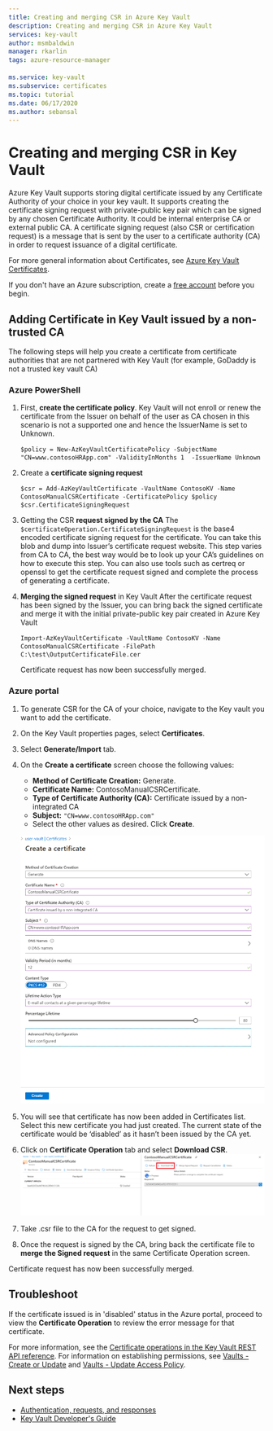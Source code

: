 ```yaml
---
title: Creating and merging CSR in Azure Key Vault 
description: Creating and merging CSR in Azure Key Vault 
services: key-vault
author: msmbaldwin
manager: rkarlin
tags: azure-resource-manager

ms.service: key-vault
ms.subservice: certificates
ms.topic: tutorial
ms.date: 06/17/2020
ms.author: sebansal
---
```


# Creating and merging CSR in Key Vault

Azure Key Vault supports storing digital certificate issued by any Certificate Authority of your choice in your key vault. It supports creating the certificate signing request with private-public key pair which can be signed by any chosen Certificate Authority. It could be internal enterprise CA or external public CA. A certificate  signing request (also CSR or certification request) is a message that is sent by the user to a certificate authority (CA) in order to request issuance of a digital certificate.

For more general information about Certificates, see [Azure Key Vault Certificates](/azure/key-vault/certificates/about-certificates).

If you don't have an Azure subscription, create a [free account](https://azure.microsoft.com/free/?WT.mc_id=A261C142F) before you begin.

## Adding Certificate in Key Vault issued by a non-trusted CA

The following steps will help you create a certificate from certificate authorities that are not partnered with Key Vault (for example, GoDaddy is not a trusted key vault CA) 


### Azure PowerShell



1.  First, **create the certificate policy**. Key Vault will not enroll or renew the certificate from the Issuer on behalf of the user as CA chosen in this scenario is not a supported one and hence the IssuerName is set to Unknown.

    ```azurepowershell
    $policy = New-AzKeyVaultCertificatePolicy -SubjectName "CN=www.contosoHRApp.com" -ValidityInMonths 1  -IssuerName Unknown
    ```


2. Create a **certificate signing request**

   ```azurepowershell
   $csr = Add-AzKeyVaultCertificate -VaultName ContosoKV -Name ContosoManualCSRCertificate -CertificatePolicy $policy
   $csr.CertificateSigningRequest
   ```

3. Getting the CSR **request signed by the CA**
The `$certificateOperation.CertificateSigningRequest` is the base4 encoded certificate signing request for the certificate. You can take this blob and dump into Issuer’s certificate request website. This step varies from CA to CA, the best way would be to look up your CA’s guidelines on how to execute this step. You can also use tools such as certreq or openssl to get the certificate request signed and complete the process of generating a certificate.


4. **Merging the signed request** in Key Vault
After the certificate request has been signed by the Issuer, you can bring back the signed certificate and merge it with the initial private-public key pair created in Azure Key Vault

    ```azurepowershell-interactive
    Import-AzKeyVaultCertificate -VaultName ContosoKV -Name ContosoManualCSRCertificate -FilePath C:\test\OutputCertificateFile.cer
    ```

    Certificate request has now been successfully merged.

### Azure portal

1.	To generate CSR for the CA of your choice, navigate to the Key vault you want to add the certificate.
2.	On the Key Vault properties pages, select **Certificates**.
3.	Select **Generate/Import** tab.
4.	On the **Create a certificate** screen choose the following values:
    - **Method of Certificate Creation:** Generate.
    - **Certificate Name:** ContosoManualCSRCertificate.
    - **Type of Certificate Authority (CA):** Certificate issued by a non-integrated CA
    - **Subject:** `"CN=www.contosoHRApp.com"`
    - Select the other values as desired. Click **Create**.

    ![Certificate properties](../media/certificates/create-csr-merge-csr/create-certificate.png)
6.	You will see that certificate has now been added in Certificates list. Select this new certificate you had just created. The current state of the certificate would be ‘disabled’ as it hasn’t been issued by the CA yet.
7. Click on **Certificate Operation** tab and select **Download CSR**.
 ![Certificate properties](../media/certificates/create-csr-merge-csr/download-csr.png)

8.	Take .csr file to the CA for the request to get signed.
9.	Once the request is signed by the CA, bring back the certificate file to **merge the Signed request** in the same Certificate Operation screen.

Certificate request has now been successfully merged.

## Troubleshoot

If the certificate issued is in 'disabled' status in the Azure portal, proceed to view the **Certificate Operation** to review the error message for that certificate.

For more information, see the [Certificate operations in the Key Vault REST API reference](/rest/api/keyvault). For information on establishing permissions, see [Vaults - Create or Update](/rest/api/keyvault/vaults/createorupdate) and [Vaults - Update Access Policy](/rest/api/keyvault/vaults/updateaccesspolicy).

## Next steps

- [Authentication, requests, and responses](../general/authentication-requests-and-responses.md)
- [Key Vault Developer's Guide](../general/developers-guide.md)
